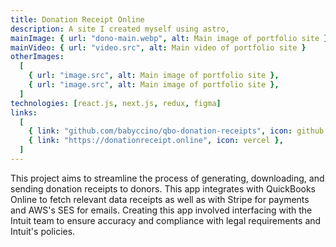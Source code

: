 ```yaml
---
title: Donation Receipt Online
description: A site I created myself using astro,
mainImage: { url: "dono-main.webp", alt: Main image of portfolio site }
mainVideo: { url: "video.src", alt: Main video of portfolio site }
otherImages:
  [
    { url: "image.src", alt: Main image of portfolio site },
    { url: "image.src", alt: Main image of portfolio site },
  ]
technologies: [react.js, next.js, redux, figma]
links:
  [
    { link: "github.com/babyccino/qbo-donation-receipts", icon: github },
    { link: "https://donationreceipt.online", icon: vercel },
  ]
---
```


This project aims to streamline the process of generating, downloading,
and sending donation receipts to donors. This app integrates with QuickBooks
Online to fetch relevant data receipts as well as with Stripe for payments
and AWS's SES for emails. Creating this app involved interfacing with the
Intuit team to ensure accuracy and compliance with legal requirements and Intuit's policies.
